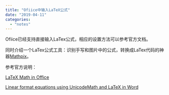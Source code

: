 ```yaml
---
title: "Ofiice中输入LaTeX公式"
date: "2019-04-11"
categories: 
  - "notes"
---
```


Ofiice已经支持直接输入LaTex公式，相应的设置方法可以参考官方文档。

同时介绍一个LaTex公式工具：识别手写和图片中的公式，转换成LaTex代码的神器[Mathpix](https://mathpix.com/)。

参考官方说明：

[LaTeX Math in Office](https://blogs.msdn.microsoft.com/murrays/2017/07/30/latex-math-in-office/)

[Linear format equations using UnicodeMath and LaTeX in Word](https://support.office.com/en-us/article/linear-format-equations-using-unicodemath-and-latex-in-word-2e00618d-b1fd-49d8-8cb4-8d17f25754f8?ui=en-US&rs=en-US&ad=US)
